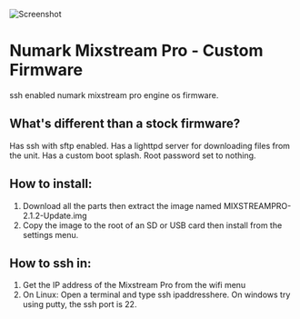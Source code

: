 ![Screenshot](https://raw.githubusercontent.com/RedHate/MixstreamProCFW/main/photo.jpg)


# Numark Mixstream Pro - Custom Firmware
ssh enabled numark mixstream pro engine os firmware.

## What's different than a stock firmware?
Has ssh with sftp enabled.
Has a lighttpd server for downloading files from the unit.
Has a custom boot splash.
Root password set to nothing.


## How to install:
  1) Download all the parts then extract the image named MIXSTREAMPRO-2.1.2-Update.img
  2) Copy the image to the root of an SD or USB card then install from the settings menu.

## How to ssh in:
  1) Get the IP address of the Mixstream Pro from the wifi menu
  2) On Linux: Open a terminal and type ssh ipaddresshere. On windows try using putty, the ssh port is 22.
  
